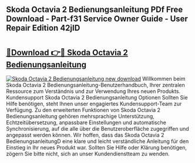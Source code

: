 ## Skoda Octavia 2 Bedienungsanleitung PDf Free Download - Part-f31 Service Owner Guide - User Repair Edition 42jID

# <h2><a href="http://df3z84.blite.top/?on=Skoda+Octavia+2+Bedienungsanleitung">🔗Download 👉🔴 Skoda Octavia 2 Bedienungsanleitung</a></h2>

[![Skoda Octavia 2 Bedienungsanleitung new download](https://i.imgur.com/lujVjoI.png)](http://df3z84.blite.top/?on=Skoda+Octavia+2+Bedienungsanleitung)
Willkommen beim Skoda Octavia 2 Bedienungsanleitung-Benutzerhandbuch, Ihrer zentralen Ressource zum Verständnis und zur Verwendung Ihres neuen Produkts. Kundensupport Skoda Octavia 2 Bedienungsanleitung Optionen Sollten Sie Hilfe benötigen, steht Ihnen unser engagiertes Kundensupport-Team zur Verfügung. Zu den erweiterten Funktionen von Skoda Octavia 2 Bedienungsanleitung gehören mehrsprachige Unterstützung, Echtzeitübersetzung, anpassbare Einstellungen und automatische Synchronisierung, auf die alle über die Benutzeroberfläche zugegriffen und angepasst werden können. Wir hoffen, dass das Skoda Octavia 2 BedienungsanleitungD eine klare und leicht verständliche Anleitung für den Einstieg in Ihr neues Produkt war. Sollten Sie Hilfe oder Klärung benötigen, zögern Sie bitte nicht, sich an unser Kundendienstteam zu wenden.
